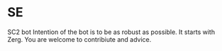 # SE
SC2 bot
Intention of the bot is to be as robust as possible. 
It starts with Zerg.
You are welcome to contribiute and advice.
